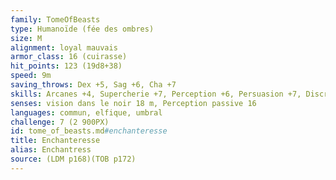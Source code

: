 ```yaml
---
family: TomeOfBeasts
type: Humanoïde (fée des ombres)
size: M
alignment: loyal mauvais
armor_class: 16 (cuirasse)
hit_points: 123 (19d8+38)
speed: 9m
saving_throws: Dex +5, Sag +6, Cha +7
skills: Arcanes +4, Supercherie +7, Perception +6, Persuasion +7, Discrétion +5
senses: vision dans le noir 18 m, Perception passive 16
languages: commun, elfique, umbral
challenge: 7 (2 900PX)
id: tome_of_beasts.md#enchanteresse
title: Enchanteresse
alias: Enchantress
source: (LDM p168)(TOB p172)
---
```


